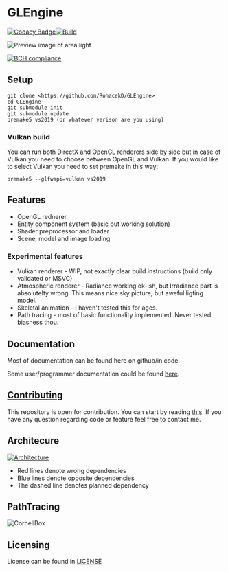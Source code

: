 # GLEngine

[![Codacy Badge](https://api.codacy.com/project/badge/Grade/0c09524c2a59475ea538d0ec615a999d)](https://app.codacy.com/gh/MySchoolEngine/GLEngine?utm_source=github.com&utm_medium=referral&utm_content=MySchoolEngine/GLEngine&utm_campaign=Badge_Grade_Dashboard)[![Build](https://github.com/MySchoolEngine/GLEngine/workflows/build/badge.svg)](https://github.com/MySchoolEngine/GLEngine/actions?workflow=build)

![Preview image of area light](https://github.com/RohacekD/GLEngine/blob/master/wikidata/AreaLight.png?raw=true)

[![BCH compliance](https://bettercodehub.com/edge/badge/MySchoolEngine/GLEngine?branch=master)](https://bettercodehub.com/)

## Setup
```
git clone <https://github.com/RohacekD/GLEngine>
cd GLEngine
git submodule init
git submodule update
premake5 vs2019 (or whatever verison are you using)
```
### Vulkan build

You can run both DirectX and OpenGL renderers side by side but in case of Vulkan you need to choose between OpenGL and Vulkan. If you would like to select Vulkan you need to set premake in this way:
```
premake5 --glfwapi=vulkan vs2019
```

## Features

*  OpenGL rednerer
*  Entity component system (basic but working solution)
*  Shader preprocessor and loader
*  Scene, model and image loading

### Experimental features

*  Vulkan renderer - WIP, not exactly clear build instructions (build only validated or MSVC)
*  Atmospheric renderer - Radiance working ok-ish, but Irradiance part is absolutelty wrong. This means nice sky picture, but aweful ligting model.
*  Skeletal animation - I haven't tested this for ages.
*  Path tracing - most of basic functionality implemented. Never tested biasness thou.

## Documentation
Most of documentation can be found here on github/in code.

Some user/programmer documentation could be found [here](https://rohacekd.github.io/GLEngine-Documentation/).

## [Contributing](CONTRIBUTING.md)
This repository is open for contribution. You can start by reading [this](CONTRIBUTING.md). If you have any question regarding code or feature feel free to contact me.

## Architecure
[![Architecture](https://github.com/RohacekD/GLEngine/blob/master/wikidata/Architecture.svg)](https://lucid.app/lucidchart/invitations/accept/d2772b03-bc43-4301-b71a-b145bfef3e73)

*  Red lines denote wrong dependencies
*  Blue lines denote opposite dependencies
*  The dashed line denotes planned dependency

## PathTracing
![CornellBox](https://github.com/RohacekD/GLEngine/blob/master/wikidata/PathTraced.png)

## Licensing
License can be found in [LICENSE](LICENSE)
